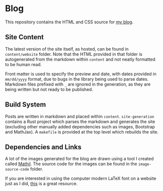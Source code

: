 # Blog

This repository contains the HTML and CSS source for [my blog](https://blog.aaronmanning.net).

## Site Content

The latest version of the site itself, as hosted, can be found in `content/website` folder. Note that the HTML provided in that folder is autogenerated from the markdown within `content` and not neatly formatted to be human read.

Front matter is used to specify the preview and date, with dates provided in `mm/dd/yyyy` format, due to bugs in the library being used to parse dates. Markdown files prefixed with `_` are ignored in the generation, as they are being written but not ready to be published.

## Build System

Posts are written in markdown and placed within `content`. `site-generation` contains a Rust project which parses the markdown and generates the site (excluding other manually added dependencies such as images, Bootstrap and MathJax). A `makefile` is provided at the top level which rebuilds the site.

## Dependencies and Links

A lot of the images generated for the blog are drawn using a tool I created called [Mathil](https://github.com/aaron-jack-manning/mathil). The source code for the images can be found in the `image-source-code` folder.

If you are interested in using the computer modern LaTeX font on a website just as I did, [this](https://checkmyworking.com/cm-web-fonts/) is a great resource.
